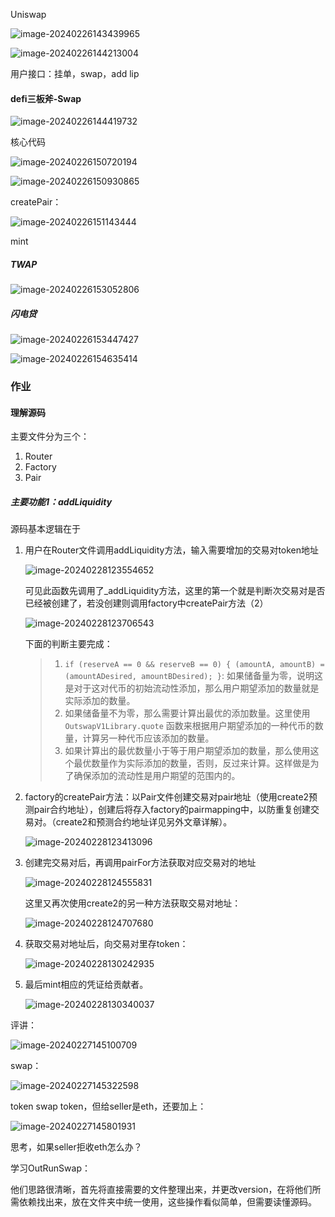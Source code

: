 Uniswap

![image-20240226143439965](C:\Users\Administrator\AppData\Roaming\Typora\typora-user-images\image-20240226143439965.png)

![image-20240226144213004](C:\Users\Administrator\AppData\Roaming\Typora\typora-user-images\image-20240226144213004.png)

用户接口：挂单，swap，add lip



#### defi三板斧-Swap

![image-20240226144419732](C:\Users\Administrator\AppData\Roaming\Typora\typora-user-images\image-20240226144419732.png)



核心代码

![image-20240226150720194](C:\Users\Administrator\AppData\Roaming\Typora\typora-user-images\image-20240226150720194.png)



![image-20240226150930865](C:\Users\Administrator\AppData\Roaming\Typora\typora-user-images\image-20240226150930865.png)

createPair：

![image-20240226151143444](C:\Users\Administrator\AppData\Roaming\Typora\typora-user-images\image-20240226151143444.png)

mint



##### TWAP

![image-20240226153052806](C:\Users\Administrator\AppData\Roaming\Typora\typora-user-images\image-20240226153052806.png)



##### 闪电贷

![image-20240226153447427](C:\Users\Administrator\AppData\Roaming\Typora\typora-user-images\image-20240226153447427.png)



![image-20240226154635414](C:\Users\Administrator\AppData\Roaming\Typora\typora-user-images\image-20240226154635414.png)

### 作业

#### 理解源码

主要文件分为三个：

1. Router
2. Factory
3. Pair

##### 主要功能1：addLiquidity

源码基本逻辑在于 

1. 用户在Router文件调用addLiquidity方法，输入需要增加的交易对token地址

   ![image-20240228123554652](C:\Users\Administrator\AppData\Roaming\Typora\typora-user-images\image-20240228123554652.png)

   可见此函数先调用了_addLiquidity方法，这里的第一个就是判断次交易对是否已经被创建了，若没创建则调用factory中createPair方法（2）

   ![image-20240228123706543](C:\Users\Administrator\AppData\Roaming\Typora\typora-user-images\image-20240228123706543.png)

   下面的判断主要完成：

   >1. `if (reserveA == 0 && reserveB == 0) { (amountA, amountB) = (amountADesired, amountBDesired); }`: 如果储备量为零，说明这是对于这对代币的初始流动性添加，那么用户期望添加的数量就是实际添加的数量。
   >2. 如果储备量不为零，那么需要计算出最优的添加数量。这里使用 `OutswapV1Library.quote` 函数来根据用户期望添加的一种代币的数量，计算另一种代币应该添加的数量。
   >3. 如果计算出的最优数量小于等于用户期望添加的数量，那么使用这个最优数量作为实际添加的数量，否则，反过来计算。这样做是为了确保添加的流动性是用户期望的范围内的。

2. factory的createPair方法：以Pair文件创建交易对pair地址（使用create2预测pair合约地址），创建后将存入factory的pairmapping中，以防重复创建交易对。（create2和预测合约地址详见另外文章详解）。

   ![image-20240228123413096](C:\Users\Administrator\AppData\Roaming\Typora\typora-user-images\image-20240228123413096.png)

3. 创建完交易对后，再调用pairFor方法获取对应交易对的地址

   ![image-20240228124555831](C:\Users\Administrator\AppData\Roaming\Typora\typora-user-images\image-20240228124555831.png)

   这里又再次使用create2的另一种方法获取交易对地址：

   ![image-20240228124707680](C:\Users\Administrator\AppData\Roaming\Typora\typora-user-images\image-20240228124707680.png)

4. 获取交易对地址后，向交易对里存token：

   ![image-20240228130242935](C:\Users\Administrator\AppData\Roaming\Typora\typora-user-images\image-20240228130242935.png)

5. 最后mint相应的凭证给贡献者。

   ![image-20240228130340037](C:\Users\Administrator\AppData\Roaming\Typora\typora-user-images\image-20240228130340037.png)

   









评讲：



![image-20240227145100709](C:\Users\Administrator\AppData\Roaming\Typora\typora-user-images\image-20240227145100709.png)



swap：

![image-20240227145322598](C:\Users\Administrator\AppData\Roaming\Typora\typora-user-images\image-20240227145322598.png)



token swap token，但给seller是eth，还要加上：

![image-20240227145801931](C:\Users\Administrator\AppData\Roaming\Typora\typora-user-images\image-20240227145801931.png)

思考，如果seller拒收eth怎么办？





学习OutRunSwap：

他们思路很清晰，首先将直接需要的文件整理出来，并更改version，在将他们所需依赖找出来，放在文件夹中统一使用，这些操作看似简单，但需要读懂源码。










